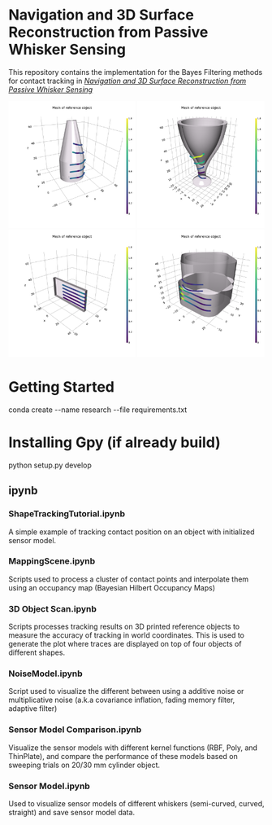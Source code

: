 
# Navigation and 3D Surface Reconstruction from Passive Whisker Sensing
This repository contains the implementation for the Bayes Filtering methods for contact tracking in [*Navigation and 3D Surface Reconstruction from Passive Whisker Sensing*](https://www.arxiv.org/abs/2406.06038)

<img src="./figures/3D-cone.png" width="250" height="250"> <img src="./figures/3D-cup.png" width="250" height="250"> 
<img src="./figures/3D-flat-fixture.png" width="250" height="250"> <img src="./figures/3D-square-fixture.png" width="250" height="250"> 


# Getting Started
conda create --name research --file requirements.txt

# Installing Gpy (if already build)
python setup.py develop

## ipynb
### ShapeTrackingTutorial.ipynb
A simple example of tracking contact position on an object with initialized sensor model.

### MappingScene.ipynb
Scripts used to process a cluster of contact points and interpolate them using an occupancy map (Bayesian Hilbert Occupancy Maps)

### 3D Object Scan.ipynb
Scripts processes tracking results on 3D printed reference objects to measure the accuracy of tracking in world coordinates. This is used to generate the plot where traces are displayed on top of four objects of different shapes.

### NoiseModel.ipynb
Script used to visualize the different between using a additive noise or multiplicative noise (a.k.a covariance inflation, fading memory filter, adaptive filter)

### Sensor Model Comparison.ipynb
Visualize the sensor models with different kernel functions (RBF, Poly, and ThinPlate), and compare the performance of these models based on sweeping trials on 20/30 mm cylinder object.

### Sensor Model.ipynb
Used to visualize sensor models of different whiskers (semi-curved, curved, straight) and save sensor model data.

